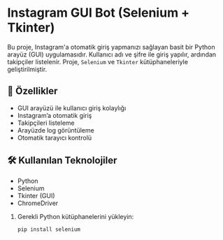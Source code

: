 # Instagram GUI Bot (Selenium + Tkinter)

Bu proje, Instagram'a otomatik giriş yapmanızı sağlayan basit bir Python arayüz (GUI) uygulamasıdır. Kullanıcı adı ve şifre ile giriş yapılır, ardından takipçiler listelenir. Proje, `Selenium` ve `Tkinter` kütüphaneleriyle geliştirilmiştir.

## 🚀 Özellikler

- GUI arayüzü ile kullanıcı giriş kolaylığı
- Instagram’a otomatik giriş
- Takipçileri listeleme
- Arayüzde log görüntüleme
- Otomatik tarayıcı kontrolü

## 🛠 Kullanılan Teknolojiler

- Python
- Selenium
- Tkinter (GUI)
- ChromeDriver


1. Gerekli Python kütüphanelerini yükleyin:
   ```bash
   pip install selenium
